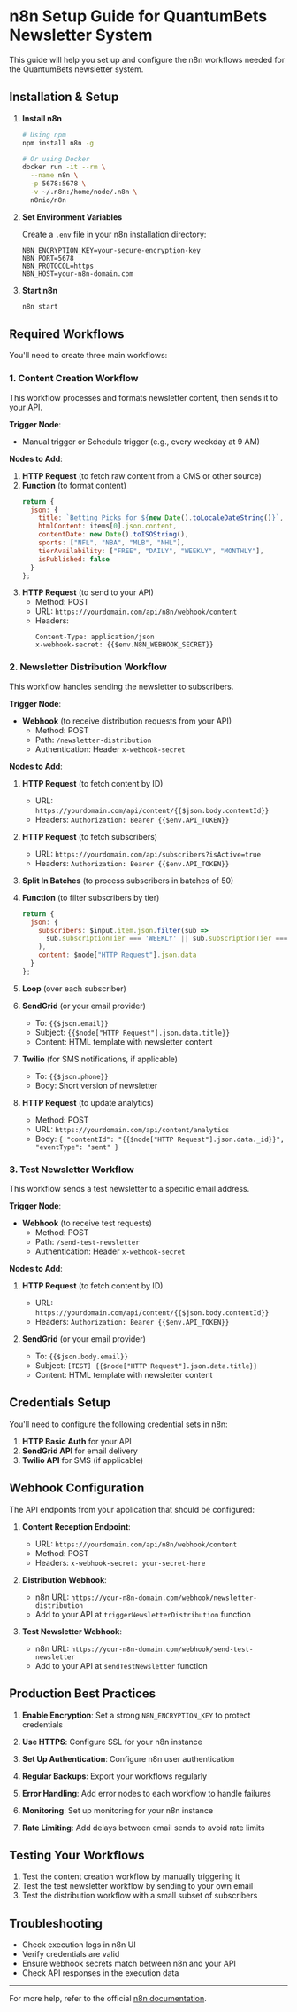 # n8n Setup Guide for QuantumBets Newsletter System

This guide will help you set up and configure the n8n workflows needed for the QuantumBets newsletter system.

## Installation & Setup

1. **Install n8n**
   
   ```bash
   # Using npm
   npm install n8n -g
   
   # Or using Docker
   docker run -it --rm \
     --name n8n \
     -p 5678:5678 \
     -v ~/.n8n:/home/node/.n8n \
     n8nio/n8n
   ```

2. **Set Environment Variables**

   Create a `.env` file in your n8n installation directory:

   ```
   N8N_ENCRYPTION_KEY=your-secure-encryption-key
   N8N_PORT=5678
   N8N_PROTOCOL=https
   N8N_HOST=your-n8n-domain.com
   ```

3. **Start n8n**

   ```bash
   n8n start
   ```

## Required Workflows

You'll need to create three main workflows:

### 1. Content Creation Workflow

This workflow processes and formats newsletter content, then sends it to your API.

**Trigger Node**: 
- Manual trigger or Schedule trigger (e.g., every weekday at 9 AM)

**Nodes to Add**:
1. **HTTP Request** (to fetch raw content from a CMS or other source)
2. **Function** (to format content)
   ```javascript
   return {
     json: {
       title: `Betting Picks for ${new Date().toLocaleDateString()}`,
       htmlContent: items[0].json.content,
       contentDate: new Date().toISOString(),
       sports: ["NFL", "NBA", "MLB", "NHL"],
       tierAvailability: ["FREE", "DAILY", "WEEKLY", "MONTHLY"],
       isPublished: false
     }
   };
   ```
3. **HTTP Request** (to send to your API)
   - Method: POST
   - URL: `https://yourdomain.com/api/n8n/webhook/content`
   - Headers: 
     ```
     Content-Type: application/json
     x-webhook-secret: {{$env.N8N_WEBHOOK_SECRET}}
     ```

### 2. Newsletter Distribution Workflow

This workflow handles sending the newsletter to subscribers.

**Trigger Node**:
- **Webhook** (to receive distribution requests from your API)
  - Method: POST
  - Path: `/newsletter-distribution`
  - Authentication: Header `x-webhook-secret`

**Nodes to Add**:
1. **HTTP Request** (to fetch content by ID)
   - URL: `https://yourdomain.com/api/content/{{$json.body.contentId}}`
   - Headers: `Authorization: Bearer {{$env.API_TOKEN}}`

2. **HTTP Request** (to fetch subscribers)
   - URL: `https://yourdomain.com/api/subscribers?isActive=true`
   - Headers: `Authorization: Bearer {{$env.API_TOKEN}}`

3. **Split In Batches** (to process subscribers in batches of 50)

4. **Function** (to filter subscribers by tier)
   ```javascript
   return {
     json: {
       subscribers: $input.item.json.filter(sub => 
         sub.subscriptionTier === 'WEEKLY' || sub.subscriptionTier === 'MONTHLY'
       ),
       content: $node["HTTP Request"].json.data
     }
   };
   ```

5. **Loop** (over each subscriber)

6. **SendGrid** (or your email provider)
   - To: `{{$json.email}}`
   - Subject: `{{$node["HTTP Request"].json.data.title}}`
   - Content: HTML template with newsletter content

7. **Twilio** (for SMS notifications, if applicable)
   - To: `{{$json.phone}}`
   - Body: Short version of newsletter

8. **HTTP Request** (to update analytics)
   - Method: POST
   - URL: `https://yourdomain.com/api/content/analytics`
   - Body: `{ "contentId": "{{$node["HTTP Request"].json.data._id}}", "eventType": "sent" }`

### 3. Test Newsletter Workflow

This workflow sends a test newsletter to a specific email address.

**Trigger Node**:
- **Webhook** (to receive test requests)
  - Method: POST
  - Path: `/send-test-newsletter`
  - Authentication: Header `x-webhook-secret`

**Nodes to Add**:
1. **HTTP Request** (to fetch content by ID)
   - URL: `https://yourdomain.com/api/content/{{$json.body.contentId}}`
   - Headers: `Authorization: Bearer {{$env.API_TOKEN}}`

2. **SendGrid** (or your email provider)
   - To: `{{$json.body.email}}`
   - Subject: `[TEST] {{$node["HTTP Request"].json.data.title}}`
   - Content: HTML template with newsletter content

## Credentials Setup

You'll need to configure the following credential sets in n8n:

1. **HTTP Basic Auth** for your API
2. **SendGrid API** for email delivery
3. **Twilio API** for SMS (if applicable)

## Webhook Configuration

The API endpoints from your application that should be configured:

1. **Content Reception Endpoint**:
   - URL: `https://yourdomain.com/api/n8n/webhook/content`
   - Method: POST
   - Headers: `x-webhook-secret: your-secret-here`

2. **Distribution Webhook**:
   - n8n URL: `https://your-n8n-domain.com/webhook/newsletter-distribution`
   - Add to your API at `triggerNewsletterDistribution` function

3. **Test Newsletter Webhook**:
   - n8n URL: `https://your-n8n-domain.com/webhook/send-test-newsletter`
   - Add to your API at `sendTestNewsletter` function

## Production Best Practices

1. **Enable Encryption**:
   Set a strong `N8N_ENCRYPTION_KEY` to protect credentials

2. **Use HTTPS**:
   Configure SSL for your n8n instance

3. **Set Up Authentication**:
   Configure n8n user authentication

4. **Regular Backups**:
   Export your workflows regularly

5. **Error Handling**:
   Add error nodes to each workflow to handle failures

6. **Monitoring**:
   Set up monitoring for your n8n instance

7. **Rate Limiting**:
   Add delays between email sends to avoid rate limits

## Testing Your Workflows

1. Test the content creation workflow by manually triggering it
2. Test the test newsletter workflow by sending to your own email
3. Test the distribution workflow with a small subset of subscribers

## Troubleshooting

- Check execution logs in n8n UI
- Verify credentials are valid
- Ensure webhook secrets match between n8n and your API
- Check API responses in the execution data

---

For more help, refer to the official [n8n documentation](https://docs.n8n.io/). 